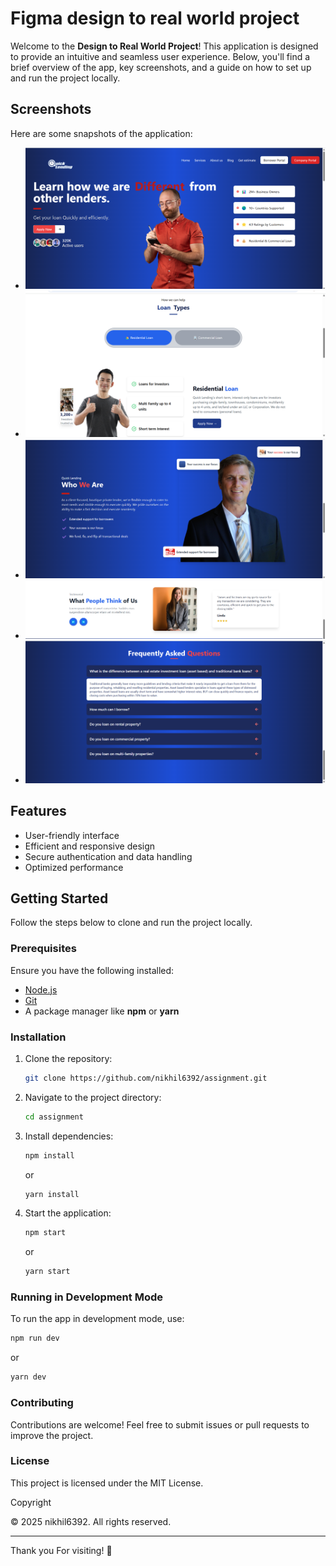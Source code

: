 # Figma design to real world project

Welcome to the **Design to Real World Project**! This application is designed to provide an intuitive and seamless user experience. Below, you'll find a brief overview of the app, key screenshots, and a guide on how to set up and run the project locally.

## Screenshots
Here are some snapshots of the application:

- ![Screenshot 1](Screenshots/landingpageSC.png)
-  ![Screenshot 2](Screenshots/loantypeSC.png)
- ![Screenshot 3](Screenshots/aboutSC.png)
- ![Screenshot 4](Screenshots/reviewSC.png)
- ![Screenshot 5](Screenshots/faqSC.png)

## Features
- User-friendly interface
- Efficient and responsive design
- Secure authentication and data handling
- Optimized performance

## Getting Started
Follow the steps below to clone and run the project locally.

### Prerequisites
Ensure you have the following installed:
- [Node.js](https://nodejs.org/)
- [Git](https://git-scm.com/)
- A package manager like **npm** or **yarn**

### Installation
1. Clone the repository:
   ```sh
   git clone https://github.com/nikhil6392/assignment.git
   ```

2. Navigate to the project directory:
   ```sh
   cd assignment
   ```

3. Install dependencies:
   ```sh
   npm install
   ```
   or
   ```sh
   yarn install
   ```

4. Start the application:
   ```sh
   npm start
   ```
   or
   ```sh
   yarn start
   ```

### Running in Development Mode
To run the app in development mode, use:
```sh
npm run dev
```
or
```sh
yarn dev
```

### Contributing
Contributions are welcome! Feel free to submit issues or pull requests to improve the project.

### License
This project is licensed under the MIT License.

Copyright

© 2025 nikhil6392. All rights reserved.

---
Thank you For visiting! 🚀

